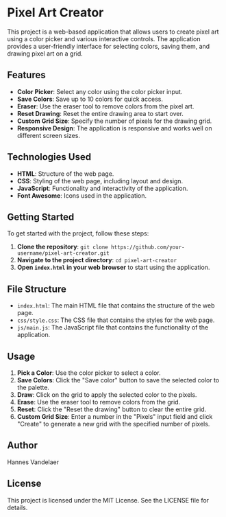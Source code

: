 # Pixel Art Creator

This project is a web-based application that allows users to create pixel art using a color picker and various interactive controls. The application provides a user-friendly interface for selecting colors, saving them, and drawing pixel art on a grid.

## Features

- **Color Picker**: Select any color using the color picker input.
- **Save Colors**: Save up to 10 colors for quick access.
- **Eraser**: Use the eraser tool to remove colors from the pixel art.
- **Reset Drawing**: Reset the entire drawing area to start over.
- **Custom Grid Size**: Specify the number of pixels for the drawing grid.
- **Responsive Design**: The application is responsive and works well on different screen sizes.

## Technologies Used

- **HTML**: Structure of the web page.
- **CSS**: Styling of the web page, including layout and design.
- **JavaScript**: Functionality and interactivity of the application.
- **Font Awesome**: Icons used in the application.

## Getting Started

To get started with the project, follow these steps:

1. **Clone the repository**:
   ``` git clone https://github.com/your-username/pixel-art-creator.git ```
3. **Navigate to the project directory**:
   ```cd pixel-art-creator```
5. **Open `index.html` in your web browser** to start using the application.

## File Structure

- `index.html`: The main HTML file that contains the structure of the web page.
- `css/style.css`: The CSS file that contains the styles for the web page.
- `js/main.js`: The JavaScript file that contains the functionality of the application.

## Usage

1. **Pick a Color**: Use the color picker to select a color.
2. **Save Colors**: Click the "Save color" button to save the selected color to the palette.
3. **Draw**: Click on the grid to apply the selected color to the pixels.
4. **Erase**: Use the eraser tool to remove colors from the grid.
5. **Reset**: Click the "Reset the drawing" button to clear the entire grid.
6. **Custom Grid Size**: Enter a number in the "Pixels" input field and click "Create" to generate a new grid with the specified number of pixels.

## Author

Hannes Vandelaer

## License

This project is licensed under the MIT License. See the LICENSE file for details.
